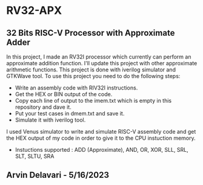 # RV32-APX
## 32 Bits RISC-V Processor with Approximate Adder
In this project, I made an RV32I processor which currently can perform an approximate addition function. 
I'll update this project with other approximate arithmetic functions. This project is done with iverilog simulator and GTKWave tool.
To use this project you need to do the following steps:
- Write an assembly code with RIV32I instructions.
- Get the HEX or BIN output of the code.
- Copy each line of output to the imem.txt which is empty in this repository and dave it.
- Put your test cases in dmem.txt and save it.
- Simulate it with iverilog tool.

I used Venus simulator to write and simulate RISC-V assembly code and get the HEX output of my code in order to give it to the CPU instuction memory.
- Instuctions supported : ADD (Approximate), AND, OR, XOR, SLL, SRL, SLT, SLTU, SRA
## Arvin Delavari - 5/16/2023
